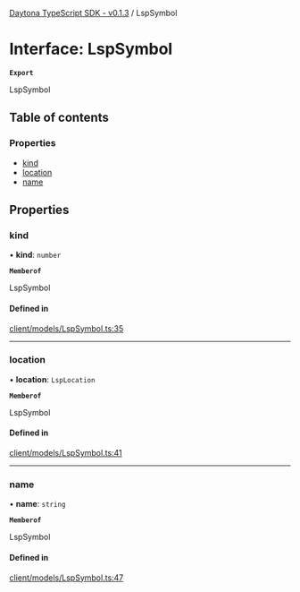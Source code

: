 [Daytona TypeScript SDK - v0.1.3](../README.md) / LspSymbol

# Interface: LspSymbol

**`Export`**

LspSymbol

## Table of contents

### Properties

- [kind](LspSymbol.md#kind)
- [location](LspSymbol.md#location)
- [name](LspSymbol.md#name)

## Properties

### kind

• **kind**: `number`

**`Memberof`**

LspSymbol

#### Defined in

[client/models/LspSymbol.ts:35](https://github.com/daytonaio/sdk/blob/b45168f061cd6be86cb18d4f6da11d28c59292bf/packages/typescript/src/client/models/LspSymbol.ts#L35)

___

### location

• **location**: `LspLocation`

**`Memberof`**

LspSymbol

#### Defined in

[client/models/LspSymbol.ts:41](https://github.com/daytonaio/sdk/blob/b45168f061cd6be86cb18d4f6da11d28c59292bf/packages/typescript/src/client/models/LspSymbol.ts#L41)

___

### name

• **name**: `string`

**`Memberof`**

LspSymbol

#### Defined in

[client/models/LspSymbol.ts:47](https://github.com/daytonaio/sdk/blob/b45168f061cd6be86cb18d4f6da11d28c59292bf/packages/typescript/src/client/models/LspSymbol.ts#L47)
